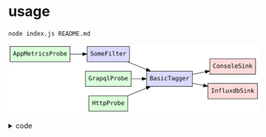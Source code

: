 
# usage

```sh
node index.js README.md
```

![img](test_graph.svg)

<details><summary>code</summary>

```dot test_graph.svg
  digraph {
    rankdir=LR;
    node [fontname=monospace shape=box]
    nodesep=0.3;
    subgraph {
      node [shape=box style="filled" fillcolor="#00ff0025" ]
      AppMetricsProbe
      GrapqlProbe
      HttpProbe
    }
    subgraph {
      node [shape=box style="filled" fillcolor="#ff000025" ]
      ConsoleSink
      InfluxdbSink
    }
    subgraph {
      node [shape=box style="filled" fillcolor="#0000ff25" ]
      BasicTagger
      SomeFilter
    }

    AppMetricsProbe -> SomeFilter -> BasicTagger
    HttpProbe -> BasicTagger
    GrapqlProbe -> BasicTagger
    BasicTagger -> ConsoleSink
    BasicTagger -> InfluxdbSink
  }
```

</details>
